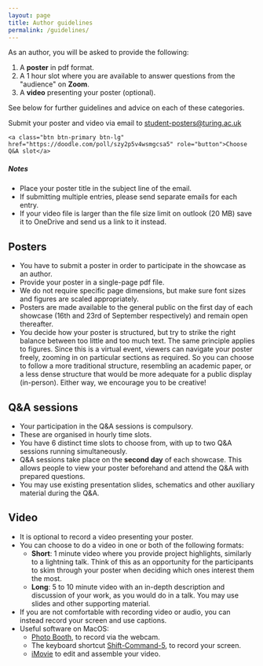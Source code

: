 ```yaml
---
layout: page
title: Author guidelines
permalink: /guidelines/
---
```


As an author, you will be asked to provide the following:

1. A **poster** in pdf format.
3. A 1 hour slot where you are available to answer questions from the
"audience" on **Zoom**.
2. A **video** presenting your poster (optional).

See below for further guidelines and advice on each of these categories.

<div class="jumbotron">
  <p class="lead">Submit your poster and video via email to
		<a href="mailto:student-poster@turing.ac.uk">student-posters@turing.ac.uk</a>
  </p>

	<a class="btn btn-primary btn-lg" href="https://doodle.com/poll/szy2p5v4wsmgcsa5" role="button">Choose Q&A slot</a>
</div>

<h5 class="mb-1">Notes</h5>
<p class="mb-1">
	<ul>
		<li>Place your poster title in the subject line of the email.</li>
		<li>If submitting multiple entries, please send separate emails for
		each entry.</li>
		<li>If your video file is larger than the file size limit on outlook
		(20 MB)	save it to OneDrive and send us a link to it instead.</li>
	</ul>  
</p>


## Posters

- You have to submit a poster in order to participate in the showcase as an
author.
- Provide your poster in a single-page pdf file.
- We do not require specific page dimensions, but make sure font sizes and figures are scaled appropriately.
- Posters are made available to the general public on the first day of each showcase (16th and 23rd of September respectively) and remain open thereafter.
- You decide how your poster is structured, but try to strike the right balance
between too little and too much text. The same principle applies to figures.
Since this is a virtual event, viewers can navigate your poster freely, zooming
in on particular sections as required. So you can choose to follow a more
traditional structure, resembling an academic paper, or a less dense structure
that would be more adequate for a public display (in-person). Either way, we
encourage you to be creative!


## Q&A sessions

- Your participation in the Q&A sessions is compulsory.
- These are organised in hourly time slots.
- You have 6 distinct time slots to choose from, with up to two Q&A sessions running simultaneously.
- Q&A sessions take place on the **second day** of each showcase. This allows
people to view your poster beforehand and attend the Q&A with prepared
questions.
- You may use existing presentation slides, schematics and other auxiliary
material during the Q&A.

## Video

- It is optional to record a video presenting your poster.
- You can choose to do a video in one or both of the following formats:
	- **Short**: 1 minute video where you provide project highlights, similarly
	to a lightning talk. Think of this as an opportunity for the participants to
	skim through your poster when deciding which ones interest them the most.
	- **Long**: 5 to 10 minute video with an in-depth description and discussion
	of your work, as you would do in a talk. You may use slides and other
	supporting material.
- If you are not comfortable with recording video or audio, you can instead record your screen and use captions.
- Useful software on MacOS:
	- [Photo Booth](https://support.apple.com/en-gb/guide/photo-booth/pbhlp3714a9d/mac), to record via the webcam.
	- The keyboard shortcut [Shift-Command-5](https://support.apple.com/en-us/HT208721), to record your screen.
	- [iMovie](https://www.apple.com/imovie/) to edit and assemble your video.
